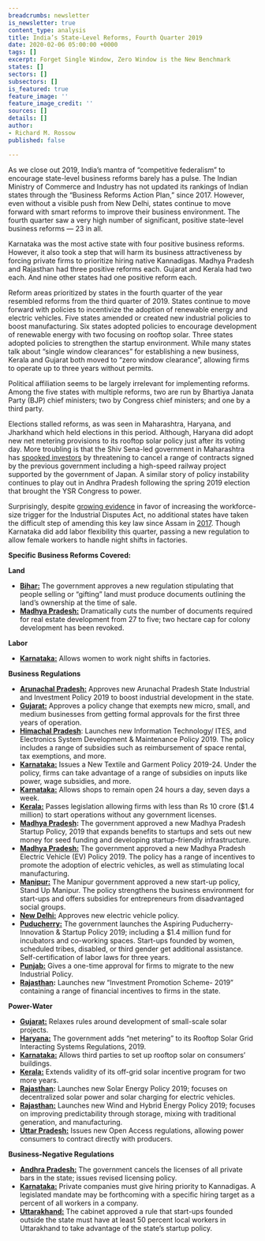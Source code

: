 ```yaml
---
breadcrumbs: newsletter
is_newsletter: true
content_type: analysis
title: India’s State-Level Reforms, Fourth Quarter 2019
date: 2020-02-06 05:00:00 +0000
tags: []
excerpt: Forget Single Window, Zero Window is the New Benchmark
states: []
sectors: []
subsectors: []
is_featured: true
feature_image: ''
feature_image_credit: ''
sources: []
details: []
author:
- Richard M. Rossow
published: false

---
```

As we close out 2019, India’s mantra of “competitive federalism” to encourage state-level business reforms barely has a pulse. The Indian Ministry of Commerce and Industry has not updated its rankings of Indian states through the “Business Reforms Action Plan,” since 2017. However, even without a visible push from New Delhi, states continue to move forward with smart reforms to improve their business environment. The fourth quarter saw a very high number of significant, positive state-level business reforms — 23 in all.

Karnataka was the most active state with four positive business reforms. However, it also took a step that will harm its business attractiveness by forcing private firms to prioritize hiring native Kannadigas. Madhya Pradesh and Rajasthan had three positive reforms each. Gujarat and Kerala had two each. And nine other states had one positive reform each.

Reform areas prioritized by states in the fourth quarter of the year resembled reforms from the third quarter of 2019. States continue to move forward with policies to incentivize the adoption of renewable energy and electric vehicles. Five states amended or created new industrial policies to boost manufacturing. Six states adopted policies to encourage development of renewable energy with two focusing on rooftop solar. Three states adopted policies to strengthen the startup environment. While many states talk about “single window clearances” for establishing a new business, Kerala and Gujarat both moved to “zero window clearance”, allowing firms to operate up to three years without permits.

Political affiliation seems to be largely irrelevant for implementing reforms. Among the five states with multiple reforms, two are run by Bhartiya Janata Party (BJP) chief ministers; two by Congress chief ministers; and one by a third party.

Elections stalled reforms, as was seen in Maharashtra, Haryana, and Jharkhand which held elections in this period. Although, Haryana did adopt new net metering provisions to its rooftop solar policy just after its voting day. More troubling is that the Shiv Sena-led government in Maharashtra has [spooked investors](https://www.financialexpress.com/opinion/bullet-train-goes-off-track-so-does-investor-interest/1786880/) by threatening to cancel a range of contracts signed by the previous government including a high-speed railway project supported by the government of Japan. A similar story of policy instability continues to play out in Andhra Pradesh following the spring 2019 election that brought the YSR Congress to power.

Surprisingly, despite [growing evidence](https://www.indiabudget.gov.in/economicsurvey/doc/vol1chapter/echap03_vol1.pdf) in favor of increasing the workforce-size trigger for the Industrial Disputes Act, no additional states have taken the difficult step of amending this key law since Assam in [2017](https://www.nytimes.com/2020/01/24/business/economy/huawei-restrictions.html). Though Karnataka did add labor flexibility this quarter, passing a new regulation to allow female workers to handle night shifts in factories.

**Specific Business Reforms Covered:**

**Land**

* [**Bihar:**](https://www.financialexpress.com/india-news/bihar-cabinet-nod-to-property-registration-rule-amendment/1726894/) The government approves a new regulation stipulating that people selling or “gifting” land must produce documents outlining the land’s ownership at the time of sale.
* [**Madhya Pradesh:**](https://www.moneycontrol.com/news/business/real-estate/madhya-pradesh-govt-approves-real-estate-policy-2019-4538281.html) Dramatically cuts the number of documents required for real estate development from 27 to five; two hectare cap for colony development has been revoked.

**Labor**

* [**Karnataka:**](https://www.livemint.com/news/world/karnataka-govt-allows-women-to-work-in-night-shift-in-factories-11574266954545.html) Allows women to work night shifts in factories.

**Business Regulations**

* [**Arunachal Pradesh:**](https://www.telegraphindia.com/states/north-east/arunachal-pradesh-nod-to-2-policies/cid/1728896) Approves new Arunachal Pradesh State Industrial and Investment Policy 2019 to boost industrial development in the state.
* [**Gujarat:**](https://www.indianweb2.com/2019/10/03/guj-exempts-msmes-approvals-first-3-years/) Approves a policy change that exempts new micro, small, and medium businesses from getting formal approvals for the first three years of operation.
* [**Himachal Pradesh**](https://risinghimachal.in/it-policy-pdf): Launches new Information Technology/ ITES, and Electronics System Development & Maintenance Policy 2019. The policy includes a range of subsidies such as reimbursement of space rental, tax exemptions, and more.
* [**Karnataka:**](http://63qmu69ykmn5o2p2een0g1cx-wpengine.netdna-ssl.com/wp-content/uploads/2019/11/New-Textile-Garment-Policy-2019-24.pdf?utm_source=Members&utm_campaign=c9c5ad8662-EMAIL_CAMPAIGN_2018_08_08_08_11_COPY_01&utm_medium=email&utm_term=0_e842221dc2-c9c5ad8662-137574517) Issues a New Textile and Garment Policy 2019-24. Under the policy, firms can take advantage of a range of subsidies on inputs like power, wage subsidies, and more.
* [**Karnataka:**](https://knnindia.co.in/news/newsdetails/state/karnataka-govt-gives-nod-to-open-shops-24x7-for-3-years) Allows shops to remain open 24 hours a day, seven days a week.
* [**Kerala:**](https://english.manoramaonline.com/news/kerala/2019/11/20/kerala-government-micro-small-medium-enterprises-facilitation-bill-2019.html) Passes legislation allowing firms with less than Rs 10 crore ($1.4 million) to start operations without any government licenses.
* [**Madhya Pradesh**](https://mpmsme.gov.in/mpmsmecms/Uploaded%20Document/What'sNew/23112019060234MP_Startup_Policy_2019.pdf)**:** The government approved a new Madhya Pradesh Startup Policy, 2019 that expands benefits to startups and sets out new money for seed funding and developing startup-friendly infrastructure.
* [**Madhya Pradesh:**](http://www.mpurban.gov.in/pdf/MPEVDPolicy2019.pdf) The government approved a new Madhya Pradesh Electric Vehicle (EV) Policy 2019. The policy has a range of incentives to promote the adoption of electric vehicles, as well as stimulating local manufacturing.
* [**Manipur:**](http://e-pao.net/GP.asp?src=10..131019.oct19) The Manipur government approved a new start-up policy, Stand Up Manipur. The policy strengthens the business environment for start-ups and offers subsidies for entrepreneurs from disadvantaged social groups.
* [**New Delhi:**](http://transport.delhi.gov.in/sites/default/files/All-PDF/Electric%20Policy%202018.pdf) Approves new electric vehicle policy.
* [**Puducherry:**](https://affairscloud.com/the-government-of-puducherry-introduces-start-up-policy/) The government launches the Aspiring Puducherry-Innovation & Startup Policy 2019; including a $1.4 million fund for incubators and co-working spaces. Start-ups founded by women, scheduled tribes, disabled, or third gender get additional assistance. Self-certification of labor laws for three years.
* [**Punjab:**](https://www.dailypioneer.com/2019/state-editions/punjab-gives-one-time-special-opportunity-to-industrial-units-to-migrate-to-new-policy.html) Gives a one-time approval for firms to migrate to the new Industrial Policy.
* [**Rajasthan**](https://www.rajras.in/wp-content/uploads/2019/12/RAJASTHAN-INVESTMENT-PROMOTION-SCHEME-RIPS-2019.pdf)**:** Launches new “Investment Promotion Scheme- 2019” containing a range of financial incentives to firms in the state.

**Power-Water**

* [**Gujarat:**](https://guj-epd.gujarat.gov.in/uploads/Policy_for_Devlopment_of_Small_Scale_Distributed_Solar_Projects-2019.pdf) Relaxes rules around development of small-scale solar projects.
* [**Haryana:**](https://herc.gov.in/writereaddata/pdf/r20191025.pdf) The government adds “net metering” to its Rooftop Solar Grid Interacting Systems Regulations, 2019.
* [**Karnataka:**](https://www.karnataka.gov.in/kerc/Documents/Decision%20on%20various%20models%20and%20Guidelines%20for%20SRTPV%20allowed%20to%20be%20installed%20on%20rooftops%20of%20consumer%20buildings.pdf) Allows third parties to set up rooftop solar on consumers’ buildings.
* [**Kerala:**](https://mercomindia.com/kerala-extends-validity-consumer-incentives-off-grid-solar/) Extends validity of its off-grid solar incentive program for two more years.
* [**Rajasthan**](http://energy.rajasthan.gov.in/content/dam/raj/energy/rrecl/pdf/Home%20Page/Rajasthan%20Solar%20Energy%20Policy2019.pdf)**:** Launches new Solar Energy Policy 2019; focuses on decentralized solar power and solar charging for electric vehicles.
* [**Rajasthan:**](http://energy.rajasthan.gov.in/content/dam/raj/energy/rrecl/pdf/Home%20Page/Rajasthan%20Wind%20and%20Hybrid%20Energy%20Policy2019.pdf) Launches new Wind and Hybrid Energy Policy 2019; focuses on improving predictability through storage, mixing with traditional generation, and manufacturing.
* [**Uttar Pradesh:**](http://www.uperc.org/Notified_User.aspx) Issues new Open Access regulations, allowing power consumers to contract directly with producers.

**Business-Negative Regulations**

* [**Andhra Pradesh:**](https://apegazette.cgg.gov.in/gazettes/1574420904669.pdf) The government cancels the licenses of all private bars in the state; issues revised licensing policy.
* [**Karnataka:**](https://timesofindia.indiatimes.com/city/bengaluru/karnataka-govt-amends-rules-to-give-kannadigas-priority-in-private-sector-jobs/articleshowprint/72418630.cms) Private companies must give hiring priority to Kannadigas. A legislated mandate may be forthcoming with a specific hiring target as a percent of all workers in a company.
* [**Uttarakhand:**](https://indianexpress.com/article/india/uttarakhand-cabinet-nod-to-new-rules-for-start-ups-6118737/) The cabinet approved a rule that start-ups founded outside the state must have at least 50 percent local workers in Uttarakhand to take advantage of the state’s startup policy.
